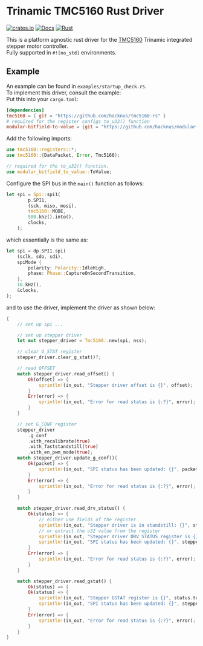 # Trinamic TMC5160 Rust Driver

[![crates.io](https://img.shields.io/crates/v/tmc5160.svg)](https://crates.io/crates/tmc5160)
[![Docs](https://docs.rs/tmc5160/badge.svg)](https://docs.rs/tmc5160)
[![Rust](https://github.com/hacknus/tmc5160-rs/actions/workflows/rust.yml/badge.svg)](https://github.com/hacknus/tmc5160-rs/actions/workflows/rust.yml)

This is a platform agnostic rust driver for the [TMC5160](https://www.trinamic.com/fileadmin/assets/Products/ICs_Documents/TMC5160A_datasheet_rev1.18.pdf) Trinamic integrated stepper motor controller.  
Fully supported in `#![no_std]` environments.

## Example
An example can be found in `examples/startup_check.rs`.  
To implement this driver, consult the example:  
Put this into your `cargo.toml`:
```toml
[dependencies]
tmc5160 = { git = "https://github.com/hacknus/tmc5160-rs" }
# required for the register configs to_u32() function
modular-bitfield-to-value = {git = "https://github.com/hacknus/modular-bitfield-to-value"}
```
Add the following imports:
```rust
use tmc5160::registers::*;
use tmc5160::{DataPacket, Error, Tmc5160};

// required for the to_u32() function.
use modular_bitfield_to_value::ToValue;
```

Configure the SPI bus in the `main()` function as follows:
```rust
let spi = Spi::spi1(
        p.SPI1,
        (sck, miso, mosi),
        tmc5160::MODE,
        500.khz().into(),
        clocks,
    );
```
which essentially is the same as:
```rust
let spi = dp.SPI1.spi(
    (sclk, sdo, sdi),
    spiMode {
        polarity: Polarity::IdleHigh,
        phase: Phase::CaptureOnSecondTransition,
    },
    10.kHz(),
    &clocks,
);
```
and to use the driver, implement the driver as shown below:
```rust
{
    // set up spi ...

    // set up stepper driver
    let mut stepper_driver = Tmc5160::new(spi, nss);

    // clear G_STAT register
    stepper_driver.clear_g_stat()?;

    // read OFFSET
    match stepper_driver.read_offset() {
        Ok(offset) => {
            sprintln!(in_out, "Stepper driver offset is {}", offset);
        }
        Err(error) => {
            sprintln!(in_out, "Error for read status is {:?}", error);
        }
    }

    // set G_CONF register
    stepper_driver
        .g_conf
        .with_recalibrate(true)
        .with_faststandstill(true)
        .with_en_pwm_mode(true);
    match stepper_driver.update_g_conf(){
        Ok(packet) => {
            sprintln!(in_out, "SPI status has been updated: {}", packet.status);
        }
        Err(error) => {
            sprintln!(in_out, "Error for read status is {:?}", error);
        }
    }

    match stepper_driver.read_drv_status() {
        Ok(status) => {
            // either use fields of the register
            sprintln!(in_out, "Stepper driver is in standstill: {}", status);
            // or extract the u32 value from the register
            sprintln!(in_out, "Stepper driver DRV_STATUS register is {}", status.to_u32().unwrap_or(0));
            sprintln!(in_out, "SPI status has been updated: {}", stepper_driver.status);
        }
        Err(error) => {
            sprintln!(in_out, "Error for read status is {:?}", error);
        }
    }

    match stepper_driver.read_gstat() {
        Ok(status) => {
        Ok(status) => {
            sprintln!(in_out, "Stepper GSTAT register is {}", status.to_u32().unwrap_or(0));
            sprintln!(in_out, "SPI status has been updated: {}", stepper_driver.status);
        }
        Err(error) => {
            sprintln!(in_out, "Error for read status is {:?}", error);
        }
    }
}
```